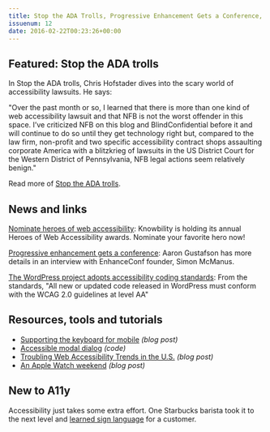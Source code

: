 ```yaml
---
title: Stop the ADA Trolls, Progressive Enhancement Gets a Conference, Mobile Keyboard Support and More
issuenum: 12
date: 2016-02-22T00:23:26+00:00
---
```


## Featured: Stop the ADA trolls

In Stop the ADA trolls, Chris Hofstader dives into the scary world of accessibility lawsuits. He says: 

"Over the past month or so, I learned that there is more than one kind of web accessibility lawsuit and that NFB is not the worst offender in this space. I’ve criticized NFB on this blog and BlindConfidential before it and will continue to do so until they get technology right but, compared to the law firm, non-profit and two specific accessibility contract shops assaulting corporate America with a blitzkrieg of lawsuits in the US District Court for the Western District of Pennsylvania, NFB legal actions seem relatively benign."

Read more of [Stop the ADA trolls](http://chrishofstader.com/stop-the-ada-trolls/).

## News and links

[Nominate heroes of web accessibility](https://www.surveymonkey.com/r/heroesofaccess): Knowbility is holding its annual Heroes of Web Accessibility awards. Nominate your favorite hero now!

[Progressive enhancement gets a conference](https://www.aaron-gustafson.com/notebook/progressive-enhancement-gets-a-conference/): Aaron Gustafson has more details in an interview with EnhanceConf founder, Simon McManus.

[The WordPress project adopts accessibility coding standards](https://make.wordpress.org/core/handbook/best-practices/coding-standards/accessibility-coding-standards/): From the standards, "All new or updated code released in WordPress must conform with the WCAG 2.0 guidelines at level AA"

## Resources, tools and tutorials

* [Supporting the keyboard for mobile](http://simplyaccessible.com/article/mobile-keyboard-support/) _(blog post)_
* [Accessible modal dialog](https://github.com/edenspiekermann/accessible-modal-dialog) _(code)_
* [Troubling Web Accessibility Trends in the U.S.](http://ruhglobal.com/2016/02/13/3779/) _(blog post)_
* [An Apple Watch weekend](http://www.applevis.com/blog/apple-watch-opinion/apple-watch-weekend-initial-impressions-watch-long-time-holdout) _(blog post)_

## New to A11y

Accessibility just takes some extra effort. One Starbucks barista took it to the next level and [learned sign language](https://www.washingtonpost.com/news/local/wp/2016/02/22/this-starbucks-barista-learned-sign-language-to-communicate-with-her-deaf-customer/) for a customer.